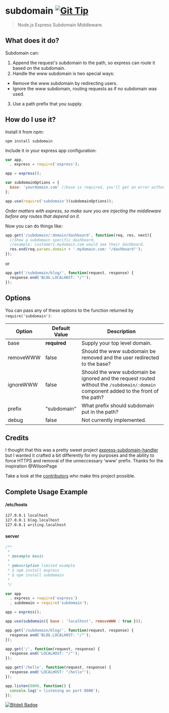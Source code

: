 
# subdomain [![Git Tip](http://img.shields.io/gittip/edwardhotchkiss.svg)](https://www.gittip.com/edwardhotchkiss/)

> Node.js Express Subdomain Middleware.

## What does it do?
Subdomain can:
1. Append the request's subdomain to the path, so express can route it based on the subdomain.
2. Handle the www subdomain is two special ways:
  - Remove the www subdomain by redirecting users.
  - Ignore the www subdomain, routing requests as if no subdomain was used.
3. Use a path prefix that you supply.

## How do I use it?
Install it from npm:
```shell
npm install subdomain
```
Include it in your express app configuration:

```javascript
var app,
  , express = require('express');

app = express();

var subdomainOptions = {
  base: 'yourdomain.com' //base is required, you'll get an error without it.
};

app.use(require('subdomain')(subdomainOptions));
```

*Order matters with express, so make sure you are injecting the middleware before any routes that depend on it.*

Now you can do things like:
```javascript
app.get('/subdomain/:domain/dashboard', function(req, res, next){
  //Show a subdomain specific dashboard.
  //example: customer1.mydomain.com would see their dashboard.
  res.end(req.params.domain + '.mydomain.com: "/dashboard"');
});
```

or

```javascript
app.get('/subdomain/blog/', function(request, response) {
  response.end('BLOG.LOCALHOST: "/"');
});
```

## Options
You can pass any of these options to the function returned by `require('subdomain')`:

Option      | Default Value    | Description
------------|------------------|------------
base        | **required**       | Supply your top level domain.
removeWWW   | false            | Should the www subdomain be removed and the user redirected to the base?
ignoreWWW   | false            | Should the www subdomain be ignored and the request routed without the `/subdomain/:domain` component added to the front of the path?
prefix      | "subdomain"      | What prefix should subdomain put in the path?
debug       | false            | Not currently implemented.

## Credits

I thought that this was a pretty sweet project [express-subdomain-handler](https://github.com/WilsonPage/express-subdomain-handler) but I wanted it crafted a bit differently for my purposes and the ability to force HTTPS and removal of the unneccessary 'www' prefix. Thanks for the inspiration @WilsonPage

Take a look at the [contributors](https://github.com/edwardhotchkiss/subdomain/graphs/contributors) who make this project possible.

## Complete Usage Example

#### /etc/hosts

```bash
127.0.0.1 localhost
127.0.0.1 blog.localhost
127.0.0.1 writing.localhost
```

#### server

```javascript
/**
 *
 * @example basic
 *
 * @description limited example
 * $ npm install express
 * $ npm install subdomain
 *
 */

var app
  , express = require('express')
  , subdomain = require('subdomain');

app = express();

app.use(subdomain({ base : 'localhost', removeWWW : true }));

app.get('/subdomain/blog/', function(request, response) {
  response.end('BLOG.LOCALHOST: "/"');
});

app.get('/', function(request, response) {
  response.end('LOCALHOST: "/"');
});

app.get('/hello', function(request, response) {
  response.end('LOCALHOST: "/hello"');
});

app.listen(8000, function() {
  console.log('> listening on port 8000');
});
```


[![Bitdeli Badge](https://d2weczhvl823v0.cloudfront.net/edwardhotchkiss/subdomain/trend.png)](https://bitdeli.com/free "Bitdeli Badge")

